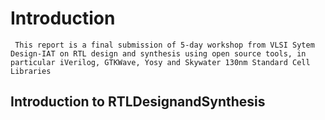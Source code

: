 # Introduction
     This report is a final submission of 5-day workshop from VLSI Sytem Design-IAT on RTL design and synthesis using open source tools, in particular iVerilog, GTKWave, Yosy and Skywater 130nm Standard Cell Libraries
     
## Introduction to RTLDesignandSynthesis

